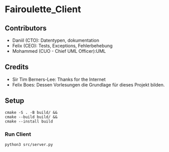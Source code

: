 # Fairoulette_Client


## Contributors

- Daniil (CTO): Datentypen, dokumentation
- Felix (CEO): Tests, Exceptions, Fehlerbehebung
- Mohammed (CUO - Chief UML Officer):UML 

## Credits
- Sir Tim Berners-Lee: Thanks for the Internet
- Felix Boes: Dessen Vorlesungen die Grundlage für dieses Projekt bilden.

## Setup
```shell
cmake -S . -B build/ &&
cmake --build build/ &&
cmake --install build
```

### Run Client
`python3 src/server.py`


